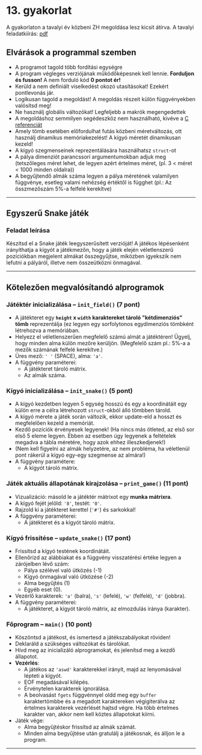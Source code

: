 # 13. gyakorlat
A gyakorlaton a tavalyi év közbeni ZH megoldása lesz kicsit átírva. A tavalyi feladatkiírás: [pdf](./ImpProgZH_2023nov10.pdf)


## Elvárások a programmal szemben
- A programot tagold több fordítási egységre
- A program végleges verziójának működőképesnek kell lennie. **Forduljon és fusson!** A nem forduló kód **0 pontot ér!**
- Kerüld a nem definiált viselkedést okozó utasításokat! Ezekért pontlevonás jár.
- Logikusan tagold a megoldást! A megoldás részeit külön függvényekben valósítsd meg!
- Ne használj globális változókat! Legfeljebb a makrók megengedettek
- A megoldáshoz semmilyen segédeszköz nem használható, kivéve a [C referenciát](https://en.cppreference.com/w/c)
- Amely tömb esetében előfordulhat futás közbeni méretváltozás, ott használj dinamikus memóriakezelést! A kígyó méretét dinamikusan kezeld!
- A kígyó szegmenseinek reprezentálására használhatsz `struct`-ot
- A pálya dimenziót parancssori argumentumokban adjuk meg (tetszőleges méret lehet, de legyen azért értelmes méret, (pl. 3 < méret < 1000 minden oldalra))
- A begyűjtendő almák száma legyen a pálya méretének valamilyen függvénye, esetleg valami nehézség értéktől is függhet (pl.: Az összmezőszám 5%-a felfelé kerekítve)


---

## Egyszerű Snake játék

### Feladat leírása
Készítsd el a Snake játék leegyszerűsített verzióját! A játékos lépésenként irányíthatja a kígyót a játékmezőn, hogy a játék elején véletlenszerű pozíciókban megjelent almákat összegyűjtse, miközben igyekszik nem lefutni a pályáról, illetve nem összeütközni önmagával.

---

## Kötelezően megvalósítandó alprogramok

### Játéktér inicializálása – `init_field()` (7 pont)
- A játékteret egy **`height` x `width` karaktereket tároló "kétdimenziós" tömb** reprezentálja (ez legyen egy sorfolytonos egydimenziós tömbként létrehozva a memóriában.
- Helyezz el véletlenszerűen megfelelő számú almát a játéktéren! Ügyelj, hogy minden alma külön mezőre kerüljön. (Megfelelő szám pl.: 5%-a a mezők számának felfelé kerekítve.)
- Üres mező: `' '` (SPACE), alma: `'a'`.
- A függvény paraméterei:
  - A játékteret tároló mátrix.
  - Az almák száma.

### Kígyó inicializálása – `init_snake()` (5 pont)
- A kígyó kezdetben legyen 5 egység hosszú és egy a koordinátáit egy külön erre a célra létrehozott `struct`-okból álló tömbben tárold.
- A kígyó mérete a játék során változik, ekkor update-eld a hosszt és megfelelően kezeld a memóriát.
- Kezdő pozíciók érvényesek legyenek! (Ha nincs más ötleted, az első sor első 5 eleme legyen. Ebben az esetben úgy legyenek a feltételek megadva a tábla méretére, hogy azok ehhez illeszkedjenek!)
- (Nem kell figyelni az almák helyzetére, az nem probléma, ha véletlenül pont rákerül a kígyó egy-egy szegmense az almára!)
- A függvény paramétere:
  - A kígyót tároló mátrix.

### Játék aktuális állapotának kirajzolása – `print_game()` (11 pont)
- Vizualizáció: másold le a játéktér mátrixot egy **munka mátrixra**.
- A kígyó fejét jelöld: `'8'`, testét: `'0'`.
- Rajzold ki a játékteret kerettel (`'#'`) és sarkokkal!
- A függvény paraméterei:
  - A játékteret és a kígyót tároló mátrix.

### Kígyó frissítése – `update_snake()` (17 pont)
- Frissítsd a kígyó testének koordinátáit.
- Ellenőrizd az alábbiakat és a függvény visszatérési értéke legyen a zárójelben lévő szám:
  - Pálya szélével való ütközés (-1)
  - Kígyó önmagával való ütközése (-2)
  - Alma begyűjtés (1)
  - Egyéb eset (0).
- Vezérlő karakterek: `'a'` (balra), `'s'` (lefelé), `'w'` (felfelé), `'d'` (jobbra).
- A függvény paraméterei:
  - A játékteret, a kígyót tároló mátrix, az elmozdulás iránya (karakter).

### Főprogram – `main()` (10 pont)
- Köszöntsd a játékost, és ismertesd a játékszabályokat röviden!
- Deklaráld a szükséges változókat és tárolókat.
- Hívd meg az inicializáló alprogramokat, és jelenítsd meg a kezdő állapotot.
- **Vezérlés**:
  - A játékos az `'aswd'` karakterekkel irányít, majd az <ENTER> lenyomásával lépteti a kígyót.
  - EOF megadásával kilépés.
  - Érvénytelen karakterek ignorálása.
  - A beolvasást `fgets` függvénnyel oldd meg egy `buffer` karaktertömbbe és a megadott karaktereken végigiterálva az értelmes karakterek vezérlését hajtsd végre. Ha több értelmes karakter van, akkor nem kell köztes állapotokat kiírni.
- Játék vége:
  - Alma begyűjtéskor frissítsd az almák számát.
  - Minden alma begyűjtése után gratulálj a játékosnak, és álljon le a program.

---


